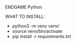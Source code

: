 ENDGAME Python

WHAT TO INSTALL:
* python3 -m venv venv/
* source venv/bin/activate
* pip install -r requirements.txt
